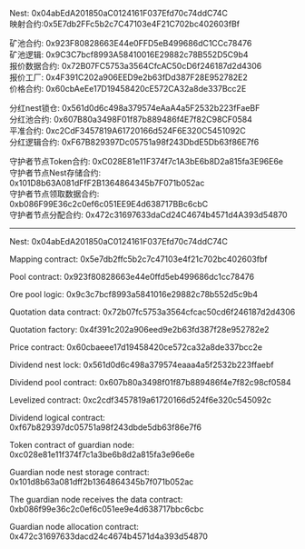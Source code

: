Nest: 0x04abEdA201850aC0124161F037Efd70c74ddC74C  
映射合约:0x5E7db2FFc5b2c7C47103e4F21C702bc402603fBf

矿池合约: 0x923F80828663E44e0FFD5eB499686dC1CCc78476  
矿池逻辑: 0x9C3C7bcf8993A58410016E29882c78B552D5C9b4  
报价数据合约: 0x72B07FC5753a3564CfcAC50cD6f246187d2d4306  
报价工厂: 0x4F391C202a906EED9e2b63fDd387F28E952782E2  
价格合约: 0x60cbAeEe17D19458420cE572CA32a8de337Bcc2E

分红nest锁仓: 0x561d0d6c498a379574eAaA4a5F2532b223fFaeBF  
分红池合约: 0x607B80a3498F01f87b889486f4E7f82C98CF0584   
平准合约: 0xc2CdF3457819A61720166d524F6E320C5451092C  
分红逻辑合约: 0xF67B829397Dc05751a98f243DbdE5Db63f86E7f6

守护者节点Token合约: 0xC028E81e11F374f7c1A3bE6b8D2a815fa3E96E6e  
守护者节点Nest存储合约: 0x101D8b63A081dFfF2B1364864345b7F071b052ac   
守护者节点领取数据合约: 0xb086F99E36c2c0ef6c051EE9E4d638717BBc6cbC   
守护者节点分配合约: 0x472c31697633daCd24C4674b4571d4A393d54870 


---


Nest: 0x04abEdA201850aC0124161F037Efd70c74ddC74C

Mapping contract: 0x5e7db2ffc5b2c7c47103e4f21c702bc402603fbf



Pool contract: 0x923f80828663e44e0ffd5eb499686dc1cc78476

Ore pool logic: 0x9c3c7bcf8993a5841016e29882c78b552d5c9b4

Quotation data contract: 0x72b07fc5753a3564cfcac50cd6f246187d2d4306

Quotation factory: 0x4f391c202a906eed9e2b63fd387f28e952782e2

Price contract: 0x60cbaeee17d19458420ce572ca32a8de337bcc2e



Dividend nest lock: 0x561d0d6c498a379574eaaa4a5f2532b223ffaebf

Dividend pool contract: 0x607b80a3498f01f87b889486f4e7f82c98cf0584

Levelized contract: 0xc2cdf3457819a61720166d524f6e320c545092c

Dividend logical contract: 0xf67b829397dc05751a98f243dbde5db63f86e7f6



Token contract of guardian node: 0xc028e81e11f374f7c1a3be6b8d2a815fa3e96e6e

Guardian node nest storage contract: 0x101d8b63a081dff2b1364864345b7f071b052ac

The guardian node receives the data contract: 0xb086f99e36c2c0ef6c051ee9e4d638717bbc6cbc

Guardian node allocation contract: 0x472c31697633dacd24c4674b4571d4a393d54870
